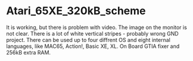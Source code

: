 # Atari_65XE_320kB_scheme

It is working, but there is problem with video. The image on the monitor is not clear. There is a lot of white vertical stripes - probably wrong GND project. 
There can be used up to four diffrent OS and eight internal languages, like MAC65, Action!, Basic XE, XL. On Board GTIA fixer and 256kB extra RAM.
